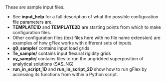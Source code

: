 These are sample input files.

* See **input_help** for a full description of what the possible configuration file parameters are.
* **TEMPLATE1D** and **TEMPLATE2D** are starting points from which to make configuration files.
* Other configuration files (text files here with no file name extension) are examples of how gFlex works with different sets of inputs.
* **q0_sample/** contains input load grids.
* **Te_sample/** contains input flexural rigidity grids
* **xy_sample/** contains files to run the ungridded superposition of analytical solutions (SAS_NG)
* **run_in_script_1D** and **run_in_script_2D** show how to run gFlex by accessing its functions from within a Python script.
